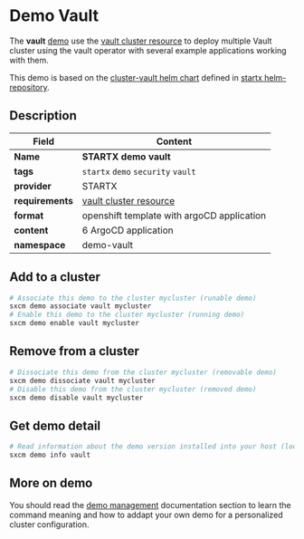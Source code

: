# Demo Vault

The **vault** [demo](../../5-demos) use the [vault cluster resource](../../resources/vault) to deploy multiple Vault cluster using the vault operator with several example applications working with them.

This demo is based on the [cluster-vault helm chart](https://helm-repository.readthedocs.io/en/latest/charts/cluster-vault) defined in [startx helm-repository](https://helm-repository.readthedocs.io).

## Description

| Field            | Content                                         |
| ---------------- | ----------------------------------------------- |
| **Name**         | **STARTX demo vault**                           |
| **tags**         | `startx` `demo` `security` `vault`              |
| **provider**     | STARTX                                          |
| **requirements** | [vault cluster resource](../../resources/vault) |
| **format**       | openshift template with argoCD application      |
| **content**      | 6 ArgoCD application                            |
| **namespace**    | demo-vault                                      |

## Add to a cluster

```bash
# Associate this demo to the cluster mycluster (runable demo)
sxcm demo associate vault mycluster
# Enable this demo to the cluster mycluster (running demo)
sxcm demo enable vault mycluster
```

## Remove from a cluster

```bash
# Dissociate this demo from the cluster mycluster (removable demo)
sxcm demo dissociate vault mycluster
# Disable this demo from the cluster mycluster (removed demo)
sxcm demo disable vault mycluster
```

## Get demo detail

```bash
# Read information about the demo version installed into your host (local)
sxcm demo info vault
```

## More on demo

You should read the [demo management](../../5-demos) documentation section to learn the command
meaning and how to addapt your own demo for a personalized cluster configuration.
